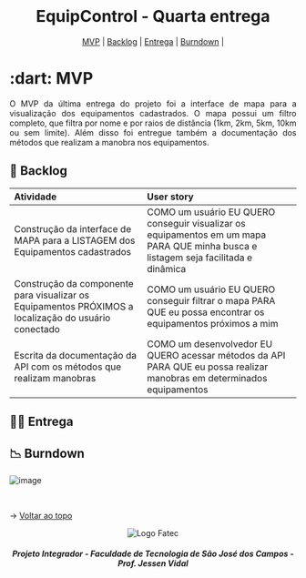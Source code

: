 <br id="topo">
 
<h1 align="center">EquipControl - Quarta entrega</h1>

<p align="center">
    <a href="#mvp">MVP</a> | 
    <a href="#backlog">Backlog</a> |
    <a href="#entrega">Entrega</a> | 
    <a href="#burndown">Burndown</a> | 
</p>
<span id="mvp">
 
<h1> :dart: MVP </h1>
<p align="justify">O MVP da última entrega do projeto foi a interface de mapa para a visualização dos equipamentos cadastrados. O mapa possui um filtro completo, que filtra por nome e por raios de distância (1km, 2km, 5km, 10km ou sem limite). Além disso foi entregue também a documentação dos métodos que realizam a manobra nos equipamentos.</p>
  
<span id="backlog">

## 📌 Backlog

| Atividade | User story | 
| :-------- | :--------- |
| Construção da interface de MAPA para a LISTAGEM dos Equipamentos cadastrados | COMO um usuário EU QUERO conseguir visualizar os equipamentos em um mapa PARA QUE minha busca e listagem seja facilitada e dinâmica |
| Construção da componente para visualizar os Equipamentos PRÓXIMOS a localização do usuário conectado | COMO um usuário EU QUERO conseguir filtrar o mapa PARA QUE eu possa encontrar os equipamentos próximos a mim |
| Escrita da documentação da API com os métodos que realizam manobras | COMO um desenvolvedor EU QUERO acessar métodos da API PARA QUE eu possa realizar manobras em determinados equipamentos |

<span id="entrega">
 
## 👩‍💻 Entrega
<p align="center">


</p>

<span id="burndown">

## 📉 Burndown

![image](https://github.com/CodeLabFatec/EquipControl-Server/assets/26208169/323672ba-8763-4c1d-a20a-b2e5f3151b69)

<br>

→ [Voltar ao topo](#topo)

<div align='center' height='70'>
  
![Logo Fatec](https://github.com/thaleskerber/Projeto-Integrador-4-Semestre/assets/26208169/c5407beb-d912-41da-afbb-13b054a55885)

<h5 align="center"> Projeto Integrador - Faculdade de Tecnologia de São José dos Campos - Prof. Jessen Vidal </h5>
</div>
